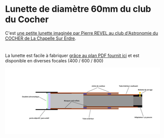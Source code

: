 # Lunette de diamètre 60mm du club du Cocher

C'est [une petite lunette imaginée par Pierre REVEL au club d'Astronomie du COCHER de La Chapelle Sur Erdre](https://www.le-cocher.org/articles.php?pg=art184).

#
La lunette est facile à fabriquer [grâce au plan PDF fournit ici](./Construction_lunettes_DIY.pdf) et est disponible en diverses focales (400 / 600 / 800)

![Plan général](./PLAN_lunettes_DIY.png)

